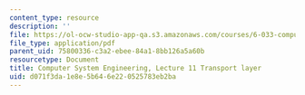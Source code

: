 ```yaml
---
content_type: resource
description: ''
file: https://ol-ocw-studio-app-qa.s3.amazonaws.com/courses/6-033-computer-system-engineering-spring-2018/d071f3da1e8e5b646e220525783eb2ba_MIT6_033S18lec11.pdf
file_type: application/pdf
parent_uid: 75800336-c3a2-ebee-84a1-8bb126a5a60b
resourcetype: Document
title: Computer System Engineering, Lecture 11 Transport layer
uid: d071f3da-1e8e-5b64-6e22-0525783eb2ba
---
```

